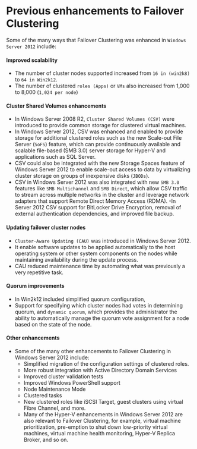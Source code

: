 # Previous enhancements to Failover Clustering
Some of the many ways that Failover Clustering was enhanced in `Windows Server 2012` include:
#### Improved scalability
- The number of cluster nodes supported increased from `16 in (win2k8)` to `64 in Win2k12`.
- The number of clustered `roles (Apps)` or `VMs` also increased from 1,000 to 8,000 (`1,024 per node`)
#### Cluster Shared Volumes enhancements
- In Windows Server 2008 R2, `Cluster Shared Volumes (CSV)` were introduced   to provide common storage for clustered virtual machines.
- In Windows Server 2012, CSV was enhanced and enabled to provide
storage for additional clustered roles such as the new Scale-out File Server (`SoFS`) feature, which can provide continuously available and scalable file-based (SMB 3.0) server storage for Hyper-V and applications such as SQL Server.
- CSV could also be integrated with the new Storage Spaces feature of Windows Server 2012 to enable scale-out access to data by virtualizing cluster storage on groups of inexpensive disks (`JBODs`).
- CSV in Windows Server 2012 was also integrated with new `SMB 3.0` features like `SMB Multichannel` and `SMB Direct`, which allow CSV traffic to stream across multiple networks in the cluster and leverage network adapters
that support Remote Direct Memory Access (RDMA).
-In Server 2012 CSV support for BitLocker Drive Encryption,
removal of external authentication dependencies, and improved file backup.
#### Updating failover cluster nodes
- `Cluster-Aware Updating (CAU)` was introduced in Windows Server 2012.
- It enable software updates to be applied automatically to the host operating system or other system components on the nodes while maintaining availability during the update process.
- CAU reduced maintenance time by automating what was previously a very repetitive task.
#### Quorum improvements
- In Win2k12 included simplified quorum configuration,
- Support for specifying which cluster nodes had votes in determining quorum, and `dynamic quorum`, which provides the administrator the ability to automatically manage the quorum vote assignment for a node based on the state of the node.
#### Other enhancements
- Some of the many other enhancements to Failover Clustering in Windows Server 2012 include:
  - Simplified migration of the configuration settings of clustered roles.
  - More robust integration with Active Directory Domain Services
  - Improved cluster validation tests
  - Improved Windows PowerShell support
  - Node Maintenance Mode
  - Clustered tasks
  - New clustered roles like iSCSI Target, guest clusters using virtual Fibre Channel, and more.
  - Many of the Hyper-V enhancements in Windows Server 2012 are also relevant to Failover Clustering, for example, virtual machine prioritization, pre-emption to shut down low-priority virtual machines, virtual machine health monitoring, Hyper-V Replica Broker, and so on.
